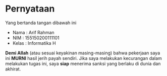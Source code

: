 # Pernyataan

Yang bertanda tangan dibawah ini

* Nama : Arif Rahman
* NIM : 155150200111101
* Kelas : Informatika H

**Demi Allah** (atau sesuai keyakinan masing-masing) bahwa pekerjaan saya ini **MURNI** hasil jerih payah sendiri. Jika saya melakukan kecurangan dalam melakukan tugas ini, saya **siap** menerima sanksi yang berlaku di dunia dan akhirat.
